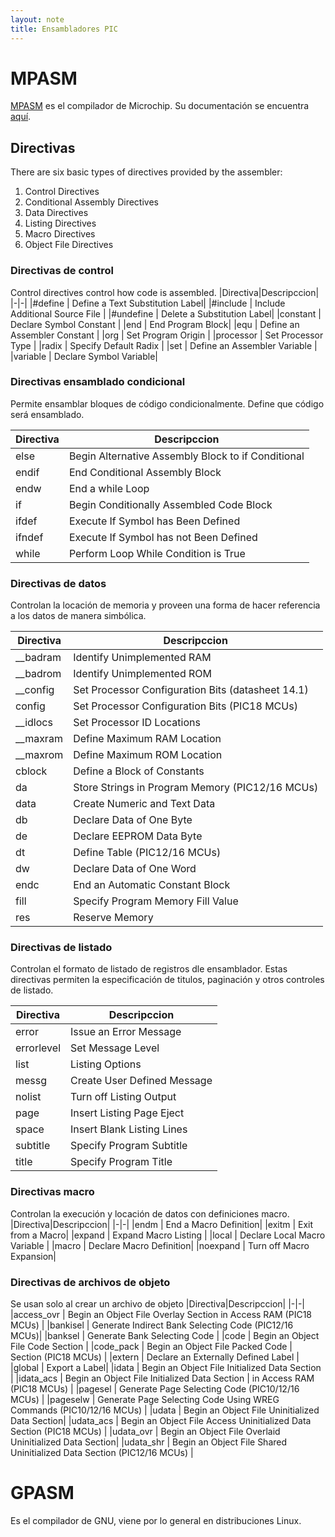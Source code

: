 ```yaml
---
layout: note
title: Ensambladores PIC
---
```


# MPASM
[MPASM](http://ww1.microchip.com/downloads/en/devicedoc/33014g.pdf)  es el compilador de Microchip. Su documentación se encuentra [aquí](http://ww1.microchip.com/downloads/en/devicedoc/33014j.pdf).
## Directivas
There are six basic types of directives provided by the assembler:
1. Control Directives
2. Conditional Assembly Directives
3. Data Directives
4. Listing Directives
5. Macro Directives
6. Object File Directives

### Directivas de control
Control directives control how code is assembled.
|Directiva|Descripccion|
|-|-|
|#define | Define a Text Substitution Label|
|#include | Include Additional Source File |
|#undefine | Delete a Substitution Label|
|constant | Declare Symbol Constant |
|end | End Program Block|
|equ | Define an Assembler Constant |
|org | Set Program Origin |
|processor | Set Processor Type |
|radix | Specify Default Radix |
|set | Define an Assembler Variable |
|variable | Declare Symbol Variable|

### Directivas ensamblado condicional
Permite ensamblar bloques de código condicionalmente. Define que código será ensamblado.

|Directiva|Descripccion|
|-|-|
|else | Begin Alternative Assembly Block to if Conditional|
|endif | End Conditional Assembly Block|
|endw | End a while Loop |
|if | Begin Conditionally Assembled Code Block |
|ifdef | Execute If Symbol has Been Defined |
|ifndef | Execute If Symbol has not Been Defined|
|while | Perform Loop While Condition is True|

### Directivas de datos
Controlan la locación de memoria y proveen una forma de hacer referencia a los datos de manera simbólica.

|Directiva|Descripccion|
|-|-|
|\_\_badram | Identify Unimplemented RAM |
|\_\_badrom | Identify Unimplemented ROM|
|\_\_config | Set Processor Configuration Bits (datasheet 14.1)|
|config | Set Processor Configuration Bits (PIC18 MCUs) |
|\_\_idlocs | Set Processor ID Locations |
|\_\_maxram | Define Maximum RAM Location |
|\_\_maxrom | Define Maximum ROM Location |
|cblock | Define a Block of Constants |
|da | Store Strings in Program Memory (PIC12/16 MCUs) |
|data | Create Numeric and Text Data |
|db | Declare Data of One Byte |
|de | Declare EEPROM Data Byte |
|dt | Define Table (PIC12/16 MCUs)|
|dw | Declare Data of One Word|
|endc | End an Automatic Constant Block |
|fill | Specify Program Memory Fill Value |
|res | Reserve Memory |

### Directivas de listado
Controlan el formato de listado de registros dle ensamblador. Estas directivas permiten la especificación de titulos, paginación y otros controles de listado.

|Directiva|Descripccion|
|-|-|
|error | Issue an Error Message|
|errorlevel | Set Message Level|
|list | Listing Options |
|messg | Create User Defined Message|
|nolist | Turn off Listing Output |
|page | Insert Listing Page Eject |
|space | Insert Blank Listing Lines |
|subtitle | Specify Program Subtitle |
|title | Specify Program Title|

### Directivas macro
Controlan la execución y locación de datos con definiciones macro.
|Directiva|Descripccion|
|-|-|
|endm | End a Macro Definition|
|exitm | Exit from a Macro|
|expand | Expand Macro Listing |
|local | Declare Local Macro Variable |
|macro | Declare Macro Definition|
|noexpand | Turn off Macro Expansion|

### Directivas de archivos de objeto
Se usan solo al crear un archivo de objeto
|Directiva|Descripccion|
|-|-|
|access_ovr | Begin an Object File Overlay Section in Access RAM (PIC18 MCUs) |
|bankisel | Generate Indirect Bank Selecting Code (PIC12/16 MCUs)|
|banksel | Generate Bank Selecting Code |
|code | Begin an Object File Code Section |
|code_pack | Begin an Object File Packed Code 
|  Section (PIC18 MCUs) |
|extern | Declare an Externally Defined Label |
|global | Export a Label|
|idata | Begin an Object File Initialized Data Section |
|idata_acs | Begin an Object File Initialized Data Section 
|  in Access RAM (PIC18 MCUs) |
|pagesel | Generate Page Selecting Code (PIC10/12/16 MCUs) |
|pageselw | Generate Page Selecting Code Using WREG Commands (PIC10/12/16 MCUs) |
|udata | Begin an Object File Uninitialized Data Section|
|udata_acs | Begin an Object File Access Uninitialized Data Section (PIC18 MCUs) |
|udata_ovr | Begin an Object File Overlaid Uninitialized Data Section|
|udata_shr | Begin an Object File Shared Uninitialized Data Section (PIC12/16 MCUs) |
# GPASM
Es el compilador de GNU, viene por lo general en distribuciones Linux.
